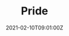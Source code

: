 ---
title: Pride
date: 2021-02-10T09:01:00Z
url: null
image: pride-zoey.png
tags:
  - all
  - zoey
---